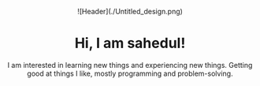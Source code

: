 <p align="center">![Header](./Untitled_design.png)

<h1 align="center">  Hi, I am sahedul!  </h1>

<p align="center">I am interested in learning new things and experiencing new things. Getting good at things I like, mostly programming and problem-solving.</p>





